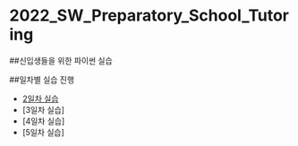 # 2022_SW_Preparatory_School_Tutoring

##신입생들을 위한 파이썬 실습

##일차별 실습 진행


  * [2일차 실습](http://www.naver.com/)
  * [3일차 실습]
  * [4일차 실습]
  * [5일차 실습]
